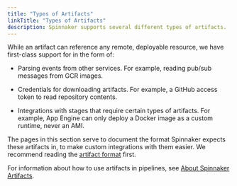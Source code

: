 ```yaml
---
title: "Types of Artifacts"
linkTitle: "Types of Artifacts"
description: Spinnaker supports several different types of artifacts.
---
```


While an artifact can reference any remote, deployable resource, we have
first-class support for in the form of:

* Parsing events from other services. For example, reading pub/sub messages
  from GCR images.

* Credentials for downloading artifacts. For example, a GitHub access token to
  read repository contents.

* Integrations with stages that require certain types of artifacts. For
  example, App Engine can only deploy a Docker image as a custom runtime, never
  an AMI.

The pages in this section serve to document the format Spinnaker expects these
artifacts in, to make custom integrations with them easier. We recommend
reading the [artifact format](/docs/reference/artifacts/#format) first.

For information about how to use artifacts in pipelines, see [About Spinnaker Artifacts](https://www.spinnaker.io/reference/artifacts/).
